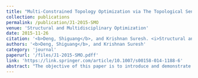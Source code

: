```yaml
---
title: "Multi-Constrained Topology Optimization via The Topological Sensitivity"
collection: publications
permalink: /publication/J1-2015-SMO
venue: 'Structural and Multidisciplinary Optimization'
date: 2015-11-26
citation: '<b>Deng, Shiguang</b>, and Krishnan Suresh. <i>Structural and Multidisciplinary Optimization</i> 51 (2015): 987-1001.'
authors: '<b>Deng, Shiguang</b>, and Krishnan Suresh'
category: 'journal'
paperurl: '/files/J1-2015-SMO.pdff'
link: 'https://link.springer.com/article/10.1007/s00158-014-1188-6'
abstract: "The objective of this paper is to introduce and demonstrate a robust method for constrained multi-load topology optimization. The method is derived by combining the topological level-set with the classic augmented Lagrangian formulation. The primary advantages of the proposed method are: (1) it rests on well-established augmented Lagrangian formulation for constrained optimization, (2) the augmented topological level-set can be derived systematically for an arbitrary set of loads and constraints, and (3) the level-set can be updated efficiently. The method is illustrated through numerical experiments."
---
```


